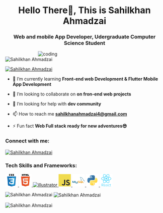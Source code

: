<h1 align="center">Hello There👋, This is Sahilkhan Ahmadzai</h1>
<h3 align="center">Web and mobile App Developer, Udergraduate Computer Science Student</h3>
<img align="right" alt="coding" width="400" src"https://www.skyrocketmedia.org/category/multimedia/animation-studios/">

<p align="left"> <img src="https://komarev.com/ghpvc/?username=sahil-codess&label=Profile%20views&color=0e75b6&style=flat" alt="Sahilkhan Ahmadzai" /> </p>

<p align="left"> <a href="https://twitter.com/sahil_codess" target="blank"><img src="https://img.shields.io/twitter/follow/sahil_codess?logo=twitter&style=for-the-badge" alt="Sahilkhan Ahmadzai" /></a> </p>

- 🌱 I’m currently learning **Front-end web Development & Flutter Mobile App Development**

- 👯 I’m looking to collaborate on **on fron-end web projects**

- 🤝 I’m looking for help with **dev community**

- 📫 How to reach me **sahilkhanahmadzai4@gmail.com**

- ⚡ Fun fact **Web Full stack ready for new adventures😎**

<h3 align="left">Connect with me:</h3>
<p align="left">
<a href="https://twitter.com/sahil_codess" target="blank"><img align="center" src="https://raw.githubusercontent.com/rahuldkjain/github-profile-readme-generator/master/src/images/icons/Social/twitter.svg" alt="Sahilkhan Ahmadzai" height="30" width="40" /></a>
</p>

<h3 align="left">Tech Skills and Frameworks:</h3>
<p align="left"> <a href="https://www.w3schools.com/css/" target="_blank" rel="noreferrer"> <img src="https://raw.githubusercontent.com/devicons/devicon/master/icons/css3/css3-original-wordmark.svg" alt="css3" width="40" height="40"/> </a> <a href="https://www.w3.org/html/" target="_blank" rel="noreferrer"> <img src="https://raw.githubusercontent.com/devicons/devicon/master/icons/html5/html5-original-wordmark.svg" alt="html5" width="40" height="40"/> </a> <a href="https://www.adobe.com/in/products/illustrator.html" target="_blank" rel="noreferrer"> <img src="https://www.vectorlogo.zone/logos/adobe_illustrator/adobe_illustrator-icon.svg" alt="illustrator" width="40" height="40"/> </a> <a href="https://developer.mozilla.org/en-US/docs/Web/JavaScript" target="_blank" rel="noreferrer"> <img src="https://raw.githubusercontent.com/devicons/devicon/master/icons/javascript/javascript-original.svg" alt="javascript" width="40" height="40"/> </a> <a href="https://www.mysql.com/" target="_blank" rel="noreferrer"> <img src="https://raw.githubusercontent.com/devicons/devicon/master/icons/mysql/mysql-original-wordmark.svg" alt="mysql" width="40" height="40"/> </a> <a href="https://www.python.org" target="_blank" rel="noreferrer"> <img src="https://raw.githubusercontent.com/devicons/devicon/master/icons/python/python-original.svg" alt="python" width="40" height="40"/> </a> <a href="https://reactjs.org/" target="_blank" rel="noreferrer"> <img src="https://raw.githubusercontent.com/devicons/devicon/master/icons/react/react-original-wordmark.svg" alt="react" width="40" height="40"/> </a> </p>

<p><img align="left" src="https://github-readme-stats.vercel.app/api/top-langs?username=sahil-codess&show_icons=true&locale=en&layout=compact" alt="Sahilkhan Ahmadzai" /></p>

<p>&nbsp;<img align="center" src="https://github-readme-stats.vercel.app/api?username=sahil-codess&show_icons=true&locale=en" alt="Sahilkhan Ahmadzai" /></p>

<p><img align="center" src="https://github-readme-streak-stats.herokuapp.com/?user=sahil-codess&" alt="Sahilkhan Ahmadzai" /></p>
